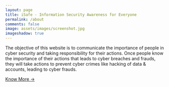 ```yaml
---
layout: page
title: iSafe - Information Security Awareness for Everyone
permalink: /about
comments: false
image: assets/images/screenshot.jpg
imageshadow: true
---
```


The objective of this website is to communicate the importance of people in cyber security and taking responsibility for their actions. Once people know the importance of their actions that leads to cyber breaches and frauds, they will take actions to prevent cyber crimes like hacking of data & accounts, leading to cyber frauds.

<a target="_blank" href="https://anilsaini-cybersec.github.io/iSafe/" class="btn btn-dark">  Know  More  &rarr;</a>
